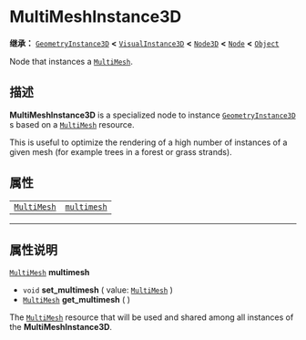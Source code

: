 <!-- ⚠ 请勿编辑本文件 ⚠ -->
<!-- 本文档使用脚本从 WeDot 引擎源码仓库生成。 -->
<!-- 生成脚本：https://github.com/WeDot-Engine/WeDot/tree/master/doc/tools/make_md.py； -->
<!-- 原文件：https://github.com/WeDot-Engine/WeDot/tree/master/doc/classes/MultiMeshInstance3D.xml。 -->

<div id="_class_multimeshinstance3d"></div>

# MultiMeshInstance3D

**继承：** [`GeometryInstance3D`](class_geometryinstance3d.md) **<** [`VisualInstance3D`](class_visualinstance3d.md) **<** [`Node3D`](class_node3d.md) **<** [`Node`](class_node.md) **<** [`Object`](class_object.md)

Node that instances a [`MultiMesh`](class_multimesh.md).

## 描述

**MultiMeshInstance3D** is a specialized node to instance [`GeometryInstance3D`](class_geometryinstance3d.md) s based on a [`MultiMesh`](class_multimesh.md) resource.

This is useful to optimize the rendering of a high number of instances of a given mesh (for example trees in a forest or grass strands).

## 属性

|||
|:-:|:--|
| [`MultiMesh`](class_multimesh.md) | [`multimesh`](class_multimeshinstance3d.md#class_multimeshinstance3d_property_multimesh) |

<!-- rst-class:: classref-section-separator -->

---

## 属性说明

<div id="_class_multimeshinstance3d_property_multimesh"></div>

[`MultiMesh`](class_multimesh.md) **multimesh** <div id="class_multimeshinstance3d_property_multimesh"></div>

- `void` **set_multimesh** ( value: [`MultiMesh`](class_multimesh.md) )
- [`MultiMesh`](class_multimesh.md) **get_multimesh** ( )

The [`MultiMesh`](class_multimesh.md) resource that will be used and shared among all instances of the **MultiMeshInstance3D**.

[^virtual]: 本方法通常需要用户覆盖才能生效。
[^const]: 本方法无副作用，不会修改该实例的任何成员变量。
[^vararg]: 本方法除了能接受在此处描述的参数外，还能够继续接受任意数量的参数。
[^constructor]: 本方法用于构造某个类型。
[^static]: 调用本方法无需实例，可直接使用类名进行调用。
[^operator]: 本方法描述的是使用本类型作为左操作数的有效运算符。
[^bitfield]: 这个值是由下列位标志构成位掩码的整数。
[^void]: 无返回值。
